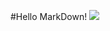 #Hello MarkDown!
![](https://qgt-style.oss-cn-hangzhou.aliyuncs.com/newcoursep4/g1/g1-2-2/tenor.gif)
